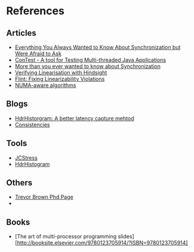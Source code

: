 # References


## Articles
- [Everything You Always Wanted to Know About
   Synchronization but Were Afraid to Ask](http://sigops.org/sosp/sosp13/papers/p33-david.pdf)
- [ConTest - A tool for Testing Multi-threaded Java Applications](https://www.research.ibm.com/haifa/projects/verification/contest/)
- [More than you ever wanted to know about Synchronization](http://sydney.edu.au/engineering/it/~gramoli/doc/pubs/gramoli-synchrobench.pdf)
- [Verifying Linearisation with Hindsight](https://www.google.com.au/url?sa=t&rct=j&q=&esrc=s&source=web&cd=1&cad=rja&uact=8&ved=0CB0QFjAAahUKEwjRkPz_oKzHAhXG5qYKHSOeBPU&url=http%3A%2F%2Fwww0.cs.ucl.ac.uk%2Fstaff%2Fp.ohearn%2Fpapers%2Fpodc2010.pdf&ei=Z83PVZHBOMbNmwWjvJKoDw&usg=AFQjCNGPlixZ5BS0uxSPZZiymP8SCJeyRA&sig2=U0WVk-VTxPvRj5BcArojqQ&bvm=bv.99804247,d.dGY)
- [Flint: Fixing Linearizability Violations](https://www.google.com.au/url?sa=t&rct=j&q=&esrc=s&source=web&cd=1&cad=rja&uact=8&ved=0CB0QFjAAahUKEwjOpYaQoazHAhUH3KYKHSDoAHY&url=http%3A%2F%2Fresearcher.ibm.com%2Fresearcher%2Ffiles%2Fus-otripp%2Foopsla14.pdf&ei=ic3PVY69J4e4mwWg0IOwBw&usg=AFQjCNGDvXiuCc_an5q6n5D7Mm7qmc7Hpw&sig2=Nt_JCzvlIpZsa6Ph1CEA9A&bvm=bv.99804247,d.dGY)
- [NUMA-aware algorithms](https://www.google.com.au/url?sa=t&rct=j&q=&esrc=s&source=web&cd=1&cad=rja&uact=8&ved=0CCUQFjAAahUKEwiu49S1oazHAhUGxqYKHXdJBWk&url=http%3A%2F%2Fwww.cidrdb.org%2Fcidr2013%2FPapers%2FCIDR13_Paper121.pdf&ei=2M3PVa6XIIaMmwX3kpXIBg&usg=AFQjCNEopJB1JY_L996CR8zw9V6GLQNXUg&sig2=WrnMBOpa3Ix8DWI_zg1k7w&bvm=bv.99804247,d.dGY)


## Blogs
- [HdrHistorgram: A better latency capture mehtod](https://www.google.com.au/url?sa=t&rct=j&q=&esrc=s&source=web&cd=2&cad=rja&uact=8&ved=0CCkQFjABahUKEwiwo6zRoazHAhVl6KYKHbpEArc&url=http%3A%2F%2Fpsy-lob-saw.blogspot.com%2F2015%2F02%2Fhdrhistogram-better-latency-capture.html&ei=Es7PVbDSI-XQmwW6iYm4Cw&usg=AFQjCNGzOgiqARLq1dmMNT66EOV32Biyuw&sig2=3bXi59LzHulwlyZZG1gc0Q&bvm=bv.99804247,d.dGY)
- [Consistencies](http://coldattic.info/shvedsky/pro/blogs/a-foo-walks-into-a-bar/posts/88)


## Tools
- [JCStress](https://www.google.com.au/url?sa=t&rct=j&q=&esrc=s&source=web&cd=1&cad=rja&uact=8&ved=0CB0QFjAAahUKEwjt0dCynqzHAhUin6YKHeJ0C4c&url=http%3A%2F%2Fopenjdk.java.net%2Fprojects%2Fcode-tools%2Fjcstress%2F&ei=rMrPVe3LNKK-mgXi6a24CA&usg=AFQjCNEV5BowlwTdpIh8tIU3CeG4z9S0eQ&sig2=gpqNxmLivLyy6VI4VAkMDA&bvm=bv.99804247,d.dGY)
- [HdrHistogram](https://github.com/HdrHistogram/HdrHistogram)
 

## Others
- [Trevor Brown Phd Page](http://www.cs.utoronto.ca/~tabrown/)
- 

## Books
- [The art of multi-processor programming slides][http://booksite.elsevier.com/9780123705914/?ISBN=9780123705914]


